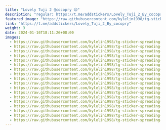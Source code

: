 ```yaml
---
title: "Lovely Tuji 2 @cocopry 😍"
description: "regular: https://t.me/addstickers/Lovely_Tuji_2_By_cocopry"
featured_image: "https://raw.githubusercontent.com/kylelin1998/tg-sticker-spreading-worldwide-images/main/img/d2aeb18c-ce24-4e90-92fc-1722185522b3.jpg"
link: "https://t.me/addstickers/Lovely_Tuji_2_By_cocopry"
weight: 3
date: 2024-01-16T18:11:26+08:00
images:
  - https://raw.githubusercontent.com/kylelin1998/tg-sticker-spreading-worldwide-images/main/img/d2aeb18c-ce24-4e90-92fc-1722185522b3.jpg
  - https://raw.githubusercontent.com/kylelin1998/tg-sticker-spreading-worldwide-images/main/img/c02dee0f-378a-48c2-9298-9906d1107fea.jpg
  - https://raw.githubusercontent.com/kylelin1998/tg-sticker-spreading-worldwide-images/main/img/22d9d7c2-8142-4e46-95d9-86331e6af1d3.jpg
  - https://raw.githubusercontent.com/kylelin1998/tg-sticker-spreading-worldwide-images/main/img/c831cf88-cd3c-479e-9017-dc641e8dc997.jpg
  - https://raw.githubusercontent.com/kylelin1998/tg-sticker-spreading-worldwide-images/main/img/77112435-ffa1-4f98-900d-033a5ff9406b.jpg
  - https://raw.githubusercontent.com/kylelin1998/tg-sticker-spreading-worldwide-images/main/img/addb990c-52fa-4722-9b00-bc7e9c58d715.jpg
  - https://raw.githubusercontent.com/kylelin1998/tg-sticker-spreading-worldwide-images/main/img/3b4ac766-a751-4cba-9774-1a0ae48addc6.jpg
  - https://raw.githubusercontent.com/kylelin1998/tg-sticker-spreading-worldwide-images/main/img/c6e5b2d5-a188-4bbb-8539-167b00328e3a.jpg
  - https://raw.githubusercontent.com/kylelin1998/tg-sticker-spreading-worldwide-images/main/img/51e4220a-b18f-488c-ac05-26a55d4ae84d.jpg
  - https://raw.githubusercontent.com/kylelin1998/tg-sticker-spreading-worldwide-images/main/img/b7bbd937-265e-497f-aa68-0f48d8b6e19a.jpg
  - https://raw.githubusercontent.com/kylelin1998/tg-sticker-spreading-worldwide-images/main/img/77f6416c-2e10-4bbd-ac84-c6ac53f93ca3.jpg
  - https://raw.githubusercontent.com/kylelin1998/tg-sticker-spreading-worldwide-images/main/img/e2ebd780-072b-4deb-9c42-785a2ccd7873.jpg
  - https://raw.githubusercontent.com/kylelin1998/tg-sticker-spreading-worldwide-images/main/img/a4fa20fa-f411-4bad-a8bc-83bd98c0bfa2.jpg
  - https://raw.githubusercontent.com/kylelin1998/tg-sticker-spreading-worldwide-images/main/img/21275437-aaad-40ae-a995-5fc7af42796e.jpg
  - https://raw.githubusercontent.com/kylelin1998/tg-sticker-spreading-worldwide-images/main/img/725e4a69-bc32-4f20-91c2-5a34b8e34d30.jpg
  - https://raw.githubusercontent.com/kylelin1998/tg-sticker-spreading-worldwide-images/main/img/38a6f11a-2cb6-472d-a98c-80f4ba5450c0.jpg
  - https://raw.githubusercontent.com/kylelin1998/tg-sticker-spreading-worldwide-images/main/img/b4db74fe-136b-457a-a546-acea33e180ba.jpg
  - https://raw.githubusercontent.com/kylelin1998/tg-sticker-spreading-worldwide-images/main/img/64d763f3-969e-474e-87f2-c25f5f9a7d11.jpg
---
```

